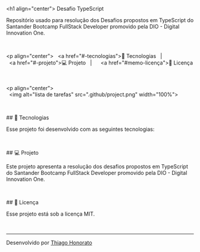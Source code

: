 <h1 align="center"> Desafio TypeScript </h1> 
  
 Repositório usado para resolução dos Desafios propostos em TypeScript do Santander Bootcamp FullStack Developer promovido pela DIO - Digital Innovation One.
  
 <br> 
  
 <p align="center"> 
   <a href="#-tecnologias">🚀 Tecnologias</a>&nbsp;&nbsp;&nbsp;|&nbsp;&nbsp;&nbsp; 
   <a href="#-projeto">💻 Projeto</a>&nbsp;&nbsp;&nbsp;|&nbsp;&nbsp;&nbsp; 
   <a href="#memo-licença">:memo: Licença</a> 
 </p> 
  
 <br> 
  
 <p align="center"> 
   <img alt="lista de tarefas" src=".github/project.png" width="100%"> 
 </p> 
  
 <br> 
  
 ## 🚀 Tecnologias 
  
 Esse projeto foi desenvolvido com as seguintes tecnologias: 
 <div> 
 <img src="https://img.shields.io/badge/TypeScript-007ACC?style=for-the-badge&logo=typescript&logoColor=white"> 

 </div> 
  
 <br> 
  
 ## 💻 Projeto 
  
Este projeto apresenta a resolução dos desafios propostos em TypeScript do Santander Bootcamp FullStack Developer promovido pela DIO - Digital Innovation One.

 <br> 
  
 ## :memo: Licença 
  
 Esse projeto está sob a licença MIT. 
  
 <br> 
  
 --- 
  
 Desenvolvido por [Thiago Honorato](https://www.linkedin.com/in/honoratothiago/)
